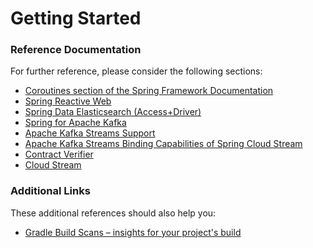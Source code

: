# Getting Started

### Reference Documentation
For further reference, please consider the following sections:

* [Coroutines section of the Spring Framework Documentation](https://docs.spring.io/spring/docs/5.3.19/spring-framework-reference/languages.html#coroutines)
* [Spring Reactive Web](https://docs.spring.io/spring-boot/docs/2.6.7/reference/htmlsingle/#web.reactive)
* [Spring Data Elasticsearch (Access+Driver)](https://docs.spring.io/spring-boot/docs/2.6.7/reference/htmlsingle/#boot-features-elasticsearch)
* [Spring for Apache Kafka](https://docs.spring.io/spring-boot/docs/2.6.7/reference/htmlsingle/#boot-features-kafka)
* [Apache Kafka Streams Support](https://docs.spring.io/spring-kafka/docs/current/reference/html/#streams-kafka-streams)
* [Apache Kafka Streams Binding Capabilities of Spring Cloud Stream](https://docs.spring.io/spring-cloud-stream/docs/current/reference/htmlsingle/#_kafka_streams_binding_capabilities_of_spring_cloud_stream)
* [Contract Verifier](https://cloud.spring.io/spring-cloud-contract/reference/htmlsingle/)
* [Cloud Stream](https://docs.spring.io/spring-cloud-stream/docs/current/reference/html/spring-cloud-stream.html#spring-cloud-stream-overview-introducing)


### Additional Links
These additional references should also help you:

* [Gradle Build Scans – insights for your project's build](https://scans.gradle.com#gradle)

